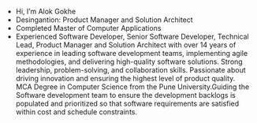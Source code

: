 - Hi, I’m Alok Gokhe
- Desingantion: Product Manager and Solution Architect
- Completed Master of Computer Applications
- Experienced Software Developer, Senior Software Developer, Technical Lead, Product Manager and Solution Architect with over 14 years of experience in leading software development teams, implementing agile methodologies, and delivering high-quality software solutions. Strong leadership, problem-solving, and collaboration skills. Passionate about driving innovation and ensuring the highest level of product quality. MCA Degree in Computer Science from the Pune University.Guiding the Software development team to ensure the development backlogs is populated and prioritized so that software requirements are satisfied within cost and schedule constraints.
